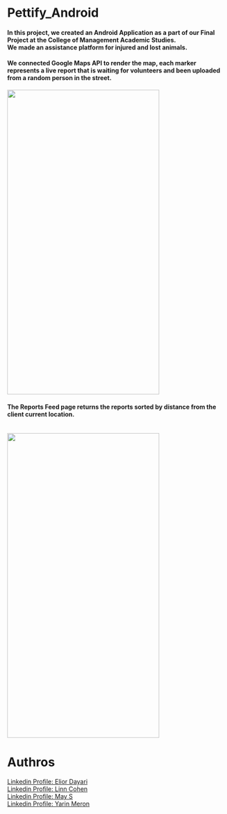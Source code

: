 # Pettify_Android


<h4>In this project, we created an Android Application as a part of our Final Project at the College of Management Academic Studies.<br>
We made an assistance platform for injured and lost animals. <h4>
  <h4>We connected Google Maps API to render the map, each marker represents a live report that is waiting for volunteers and been uploaded from a random person in the street. </h4>


<img height="700" width="350" src=https://user-images.githubusercontent.com/66214295/114315519-ff958f00-9b07-11eb-8d9a-39f7a852ce05.jpeg> 

<br>
<h4>The Reports Feed page returns the reports sorted by distance from the client current location.</h4><br>

<img height="700" width="350" src=https://user-images.githubusercontent.com/66214295/114315545-1805a980-9b08-11eb-87ee-fc0f3d538d0a.jpeg> 



 <h1>Authros</h1>
  <a href="https://www.linkedin.com/in/eliordayari/">Linkedin Profile: Elior Dayari</a><br>
  <a href="https://www.linkedin.com/in/linn-cohen-6057b2139/">Linkedin Profile: Linn Cohen</a><br>
  <a href="https://www.linkedin.com/in/yarin-meron">Linkedin Profile: May S </a><br>
  <a href="https://www.linkedin.com/in/may-shwartz/>Linkedin Profile: Or K</a><br>
  <a href="https://www.linkedin.com/in/yarin-meron">Linkedin Profile: Yarin Meron</a><br>






